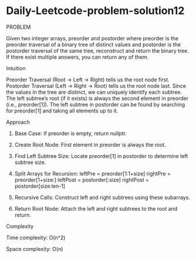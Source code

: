 # Daily-Leetcode-problem-solution12
PROBLEM

Given two integer arrays, preorder and postorder where preorder is the preorder traversal of a binary tree of distinct values and postorder is the postorder traversal of the same tree, reconstruct and return the binary tree.
If there exist multiple answers, you can return any of them.

Intuition

Preorder Traversal (Root → Left → Right) tells us the root node first.
Postorder Traversal (Left → Right → Root) tells us the root node last.
Since the values in the tree are distinct, we can uniquely identify each subtree.
The left subtree’s root (if it exists) is always the second element in preorder (i.e., preorder[1]).
The left subtree in postorder can be found by searching for preorder[1] and taking all elements up to it.

Approach

1. Base Case: If preorder is empty, return nullptr.
   
2. Create Root Node: First element in preorder is always the root.
   
3. Find Left Subtree Size: Locate preorder[1] in postorder to determine left subtree size.
   
4. Split Arrays for Recursion:
leftPre = preorder[1:1+size]
rightPre = preorder[1+size:]
leftPost = postorder[:size]
rightPost = postorder[size:len-1]

5. Recursive Calls: Construct left and right subtrees using these subarrays.
   
6. Return Root Node: Attach the left and right subtrees to the root and return.
   
Complexity

Time complexity:
O(n^2)

Space complexity:
O(n)

 
